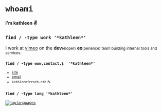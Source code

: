 # `whoami`

#### i'm kathleen :v:

### `find / -type work '*kathleen*'`

I work at [vimeo](https://vimeo.com) on the <strong>dev</strong><small>(eloper)</small> <strong>ex</strong><small>(perience) team building internal tools and services.

### `find / -type www,contact,$  '*kathleen*'`

- [site](https://kathleenfrench.co)
- [email](mailto:kfrench.eng@gmail.com)
- `kathleenfrench.eth` :coffee:

### `find / -type lang '*kathleen*'`

[![top languages](https://github-readme-stats.vercel.app/api/top-langs/?username=kathleenfrench&hide=html,ruby,css&langs_count=8&layout=compact&custom_title=languages)](https://github.com/anuraghazra/github-readme-stats)
